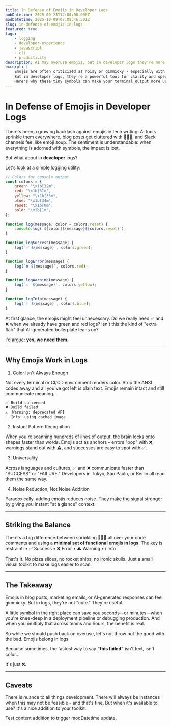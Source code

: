 ```yaml
---
title: In Defense of Emojis in Developer Logs
pubDatetime: 2025-09-23T12:00:00.000Z
modDatetime: 2025-10-09T07:08:46.501Z
slug: in-defense-of-emojis-in-logs
featured: true
tags:
    - logging
    - developer-experience
    - javascript
    - cli
    - productivity
description: AI may overuse emojis, but in developer logs they're more than decoration. Here's why ✅, ❌, ⚠️, and ℹ️ deserve a place in your terminal.
excerpt: |
    Emojis are often criticized as noisy or gimmicky - especially with AI dropping them into every sentence.
    But in developer logs, they're a powerful tool for clarity and speed.
    Here's why these tiny symbols can make your terminal output more useful.
---
```


# In Defense of Emojis in Developer Logs

There's been a growing backlash against emojis in tech writing. AI tools sprinkle them everywhere, blog posts get cluttered with 🚀✨🔥, and Slack channels feel like emoji soup. The sentiment is understandable: when everything is adorned with symbols, the impact is lost.

But what about in **developer** logs?

Let's look at a simple logging utility:

```js
// Colors for console output
const colors = {
    green: "\x1b[32m",
    red: "\x1b[31m",
    yellow: "\x1b[33m",
    blue: "\x1b[34m",
    reset: "\x1b[0m",
    bold: "\x1b[1m",
};

function log(message, color = colors.reset) {
    console.log(`${color}${message}${colors.reset}`);
}

function logSuccess(message) {
    log(`✅ ${message}`, colors.green);
}

function logError(message) {
    log(`❌ ${message}`, colors.red);
}

function logWarning(message) {
    log(`⚠️  ${message}`, colors.yellow);
}

function logInfo(message) {
    log(`ℹ️  ${message}`, colors.blue);
}
```

At first glance, the emojis might feel unnecessary. Do we really need ✅ and ❌ when we already have green and red logs? Isn't this the kind of "extra flair" that AI-generated boilerplate leans on?

I'd argue: **yes, we need them.**

---

## Why Emojis Work in Logs

1. Color Isn't Always Enough

Not every terminal or CI/CD environment renders color. Strip the ANSI codes away and all you've got left is plain text. Emojis remain intact and still communicate meaning.

```bash
✅ Build succeeded
❌ Build failed
⚠️  Warning: deprecated API
ℹ️  Info: using cached image
```

2. Instant Pattern Recognition

When you're scanning hundreds of lines of output, the brain locks onto shapes faster than words. Emojis act as anchors - errors "pop" with ❌, warnings stand out with ⚠️, and successes are easy to spot with ✅.

3. Universality

Across languages and cultures, ✅ and ❌ communicate faster than "SUCCESS" or "FAILURE." Developers in Tokyo, São Paulo, or Berlin all read them the same way.

4. Noise Reduction, Not Noise Addition

Paradoxically, adding emojis reduces noise. They make the signal stronger by giving you instant "at a glance" context.

---

## Striking the Balance

There's a big difference between sprinkling 🦄🔥🌈 all over your code comments and using a **minimal set of functional emojis in logs**. The key is restraint:
• ✅ Success
• ❌ Error
• ⚠️ Warning
• ℹ️ Info

That's it. No pizza slices, no rocket ships, no ironic skulls. Just a small visual toolkit to make logs easier to scan.

---

## The Takeaway

Emojis in blog posts, marketing emails, or AI-generated responses can feel gimmicky. But in logs, they're not "cute." They're useful.

A little symbol in the right place can save you seconds—or minutes—when you're knee-deep in a deployment pipeline or debugging production. And when you multiply that across teams and hours, the benefit is real.

So while we should push back on overuse, let's not throw out the good with the bad. Emojis belong in logs.

Because sometimes, the fastest way to say **"this failed"** isn't text, isn't color…

It's just ❌.

---

## Caveats

There is nuance to all things development. There will always be instances when this may not be feasible - and that's fine. But when it's available to use? It's a nice addition to your toolkit.

Test content addition to trigger modDatetime update.
